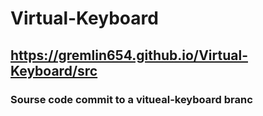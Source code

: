 # Virtual-Keyboard

## https://gremlin654.github.io/Virtual-Keyboard/src

### Sourse code commit to a vitueal-keyboard branc